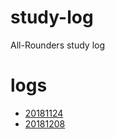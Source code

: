 # study-log

All-Rounders study log

# logs

- [20181124](20181124/README.md)
- [20181208](20181208/README.md)